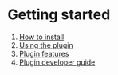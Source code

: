 # Getting started

1. [How to install](plugin-installation/README.md#installing-the-plugin)
2. [Using the plugin](using-the-plugin/README.md#using-the-plugin)
3. [Plugin features](plugin-features/README.md#plugin-features)
4. [Plugin developer guide](plugin-developer-guide/README.md#plugin-developer-guide)
